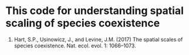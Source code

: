 # This code for understanding spatial scaling of species coexistence

1. Hart, S.P., Usinowicz, J., and Levine, J.M. (2017) The spatial scales of species coexistence. Nat. ecol. evol. 1: 1066–1073.